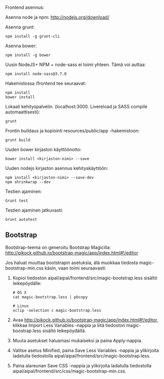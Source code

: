Frontend asennus:

Asenna node ja npm:
http://nodejs.org/download/

Asenna grunt:

```
npm install -g grunt-cli
```

Asenna bower:

```
npm install -g bower
```

Uusin NodeJS+ NPM + node-sass ei toimi yhteen. Tämä voi auttaa:
```
npm install node-sass@3.7.0
```

Hakemistossa /frontend tee seuraavat:

```
npm install
bower install
```

Lokaali kehityspalvelin. (localhost:3000. Livereload ja SASS compile automaattisesti):

```
grunt
```

Frontin buildaus ja kopiointi resources/public/app -hakemistoon:

```
grunt build
```

Uuden bower kirjaston käyttöönotto:

```
bower install <kirjaston-nimi> --save
```

Uuden nodejs kirjaston asennus kehityskäyttöön:

```
npm install <kirjaston-nimi> --save-dev
npm shrinkwrap --dev
```

Testien ajaminen:

```
Grunt test
```

Testien ajaminen jatkuvasti:

```
Grunt autotest
```

## Bootstrap

Bootstrap-teema on generoitu Bootstrap Magicilla: http://pikock.github.io/bootstrap-magic/app/index.html#!/editor

Jos haluat muuttaa bootstrapin asetuksia, älä muokkaa tiedosta magic-bootstrap-min.css käsin, vaan toimi seuraavasti:

1.  Kopioi tiedoston aipal/aipal/frontend/src/magic-bootstrap.less sisältö leikepöydälle:

        # OS X
        cat magic-bootstrap.less | pbcopy

        # Linux
        xclip -selection c magic-bootstrap.less

2.  Avaa http://pikock.github.io/bootstrap-magic/app/index.html#!/editor, klikkaa Import Less Variables -nappia ja liitä tiedoston magic-boostrap.less sisältö leikepöydältä.

3.  Muuta asetukset haluamasi mukaiseksi ja paina Apply-nappia.

4.  Valitse asetus Minified, paina Save Less Variables -nappia ja ylikirjoita ladatulla tiedostolla aipal/aipal/frontend/src/magic-bootstrap.less.

5.  Paina alareunan Save CSS -nappia ja ylikirjoita ladatulla tiedostolla aipal/aipal/frontend/src/css/magic-bootstrap-min.css.

